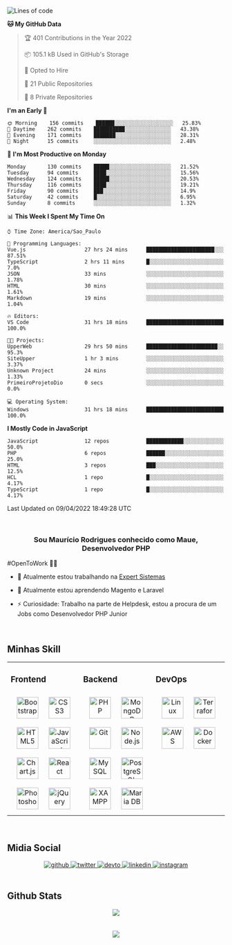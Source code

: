 <!--START_SECTION:waka-->
![Lines of code](https://img.shields.io/badge/From%20Hello%20World%20I%27ve%20Written-2%20Million%20lines%20of%20code-blue)

**🐱 My GitHub Data** 

> 🏆 401 Contributions in the Year 2022
 > 
> 📦 105.1 kB Used in GitHub's Storage 
 > 
> 💼 Opted to Hire
 > 
> 📜 21 Public Repositories 
 > 
> 🔑 8 Private Repositories  
 > 
**I'm an Early 🐤** 

```text
🌞 Morning    156 commits    ██████░░░░░░░░░░░░░░░░░░░   25.83% 
🌆 Daytime    262 commits    ██████████░░░░░░░░░░░░░░░   43.38% 
🌃 Evening    171 commits    ███████░░░░░░░░░░░░░░░░░░   28.31% 
🌙 Night      15 commits     ░░░░░░░░░░░░░░░░░░░░░░░░░   2.48%

```
📅 **I'm Most Productive on Monday** 

```text
Monday       130 commits    █████░░░░░░░░░░░░░░░░░░░░   21.52% 
Tuesday      94 commits     ████░░░░░░░░░░░░░░░░░░░░░   15.56% 
Wednesday    124 commits    █████░░░░░░░░░░░░░░░░░░░░   20.53% 
Thursday     116 commits    ████░░░░░░░░░░░░░░░░░░░░░   19.21% 
Friday       90 commits     ███░░░░░░░░░░░░░░░░░░░░░░   14.9% 
Saturday     42 commits     █░░░░░░░░░░░░░░░░░░░░░░░░   6.95% 
Sunday       8 commits      ░░░░░░░░░░░░░░░░░░░░░░░░░   1.32%

```


📊 **This Week I Spent My Time On** 

```text
⌚︎ Time Zone: America/Sao_Paulo

💬 Programming Languages: 
Vue.js                   27 hrs 24 mins      ██████████████████████░░░   87.51% 
TypeScript               2 hrs 11 mins       █░░░░░░░░░░░░░░░░░░░░░░░░   7.0% 
JSON                     33 mins             ░░░░░░░░░░░░░░░░░░░░░░░░░   1.78% 
HTML                     30 mins             ░░░░░░░░░░░░░░░░░░░░░░░░░   1.61% 
Markdown                 19 mins             ░░░░░░░░░░░░░░░░░░░░░░░░░   1.04%

🔥 Editors: 
VS Code                  31 hrs 18 mins      █████████████████████████   100.0%

🐱‍💻 Projects: 
UpperWeb                 29 hrs 50 mins      ███████████████████████░░   95.3% 
SiteUpper                1 hr 3 mins         ░░░░░░░░░░░░░░░░░░░░░░░░░   3.37% 
Unknown Project          24 mins             ░░░░░░░░░░░░░░░░░░░░░░░░░   1.33% 
PrimeiroProjetoDio       0 secs              ░░░░░░░░░░░░░░░░░░░░░░░░░   0.0%

💻 Operating System: 
Windows                  31 hrs 18 mins      █████████████████████████   100.0%

```

**I Mostly Code in JavaScript** 

```text
JavaScript               12 repos            ████████████░░░░░░░░░░░░░   50.0% 
PHP                      6 repos             ██████░░░░░░░░░░░░░░░░░░░   25.0% 
HTML                     3 repos             ███░░░░░░░░░░░░░░░░░░░░░░   12.5% 
HCL                      1 repo              █░░░░░░░░░░░░░░░░░░░░░░░░   4.17% 
TypeScript               1 repo              █░░░░░░░░░░░░░░░░░░░░░░░░   4.17%

```



 Last Updated on 09/04/2022 18:49:28 UTC
<!--END_SECTION:waka-->

<br/>

### <div align="center">Sou Maurício Rodrigues conhecido como Maue, Desenvolvedor PHP

#OpenToWork 👨‍💻  </div>  
  

- 🔭 Atualmente estou trabalhando na [Expert Sistemas](https://expertsistemas.com/)  
  

- 🌱 Atualmente estou aprendendo Magento e Laravel  
  

- ⚡ Curiosidade: Trabalho na parte de Helpdesk, estou a procura de um Jobs como Desenvolvedor PHP Junior  
  

<br/>  


## Minhas Skill  
<table><tr><td valign="top" width="33%">



### Frontend  
<div align="center">  
<img style="margin: 10px" src="https://profilinator.rishav.dev/skills-assets/bootstrap-plain.svg" alt="Bootstrap" height="50" />  
<img style="margin: 10px" src="https://profilinator.rishav.dev/skills-assets/css3-original-wordmark.svg" alt="CSS3" height="50" />  
<img style="margin: 10px" src="https://profilinator.rishav.dev/skills-assets/html5-original-wordmark.svg" alt="HTML5" height="50" />  
<img style="margin: 10px" src="https://profilinator.rishav.dev/skills-assets/javascript-original.svg" alt="JavaScript" height="50" />  
<img style="margin: 10px" src="https://profilinator.rishav.dev/skills-assets/logo-title.svg" alt="Chart.js" height="50" />  
<img style="margin: 10px" src="https://profilinator.rishav.dev/skills-assets/react-original-wordmark.svg" alt="React" height="50" />  
<img style="margin: 10px" src="https://profilinator.rishav.dev/skills-assets/photoshop-plain.svg" alt="Photoshop" height="50" />  
<img style="margin: 10px" src="https://profilinator.rishav.dev/skills-assets/jquery.png" alt="jQuery" height="50" />  
</div>

</td><td valign="top" width="33%">



### Backend  
<div align="center">  
<img style="margin: 10px" src="https://profilinator.rishav.dev/skills-assets/php-original.svg" alt="PHP" height="50" />  
<img style="margin: 10px" src="https://profilinator.rishav.dev/skills-assets/mongodb-original-wordmark.svg" alt="MongoDB" height="50" />  
<img style="margin: 10px" src="https://profilinator.rishav.dev/skills-assets/git-scm-icon.svg" alt="Git" height="50" />  
<img style="margin: 10px" src="https://profilinator.rishav.dev/skills-assets/nodejs-original-wordmark.svg" alt="Node.js" height="50" />  
<img style="margin: 10px" src="https://profilinator.rishav.dev/skills-assets/mysql-original-wordmark.svg" alt="MySQL" height="50" />  
<img style="margin: 10px" src="https://profilinator.rishav.dev/skills-assets/postgresql-original-wordmark.svg" alt="PostgreSQL" height="50" />  
<img style="margin: 10px" src="https://profilinator.rishav.dev/skills-assets/xampp.png" alt="XAMPP" height="50" />  
<img style="margin: 10px" src="https://profilinator.rishav.dev/skills-assets/mariadb.png" alt="Maria DB" height="50" />  
</div>

</td><td valign="top" width="33%">



### DevOps  
<div align="center">  
<img style="margin: 10px" src="https://profilinator.rishav.dev/skills-assets/linux-original.svg" alt="Linux" height="50" />  
<img style="margin: 10px" src="https://profilinator.rishav.dev/skills-assets/terraformio-icon.svg" alt="Terraform" height="50" />  
<img style="margin: 10px" src="https://profilinator.rishav.dev/skills-assets/amazonwebservices-original-wordmark.svg" alt="AWS" height="50" />  
<img style="margin: 10px" src="https://profilinator.rishav.dev/skills-assets/docker-original-wordmark.svg" alt="Docker" height="50" />  
</div>

</td></tr></table>  

<br/>  


## Midia Social  
<div align="center">
<a href="https://github.com/MaueDev" target="_blank">
<img src=https://img.shields.io/badge/github-%2324292e.svg?&style=for-the-badge&logo=github&logoColor=white alt=github style="margin-bottom: 5px;" />
</a>
<a href="https://twitter.com/MaueDev" target="_blank">
<img src=https://img.shields.io/badge/twitter-%2300acee.svg?&style=for-the-badge&logo=twitter&logoColor=white alt=twitter style="margin-bottom: 5px;" />
</a>
<a href="https://dev.to/rishavanandMaueDev" target="_blank">
<img src=https://img.shields.io/badge/dev.to-%2308090A.svg?&style=for-the-badge&logo=dev.to&logoColor=white alt=devto style="margin-bottom: 5px;" />
</a>
<a href="https://linkedin.com/in/mauricio-rodrigues-mauedev" target="_blank">
<img src=https://img.shields.io/badge/linkedin-%231E77B5.svg?&style=for-the-badge&logo=linkedin&logoColor=white alt=linkedin style="margin-bottom: 5px;" />
</a>
<a href="https://instagram.com/mauricio_rodrigues_21" target="_blank">
<img src=https://img.shields.io/badge/instagram-%23000000.svg?&style=for-the-badge&logo=instagram&logoColor=white alt=instagram style="margin-bottom: 5px;" />
</a>  
</div>  
  

<br/>  


## Github Stats  
<div align="center"><img src="https://github-readme-stats.vercel.app/api/top-langs/?username=MaueDev&hide_border=true&layout=compact" align="center" /></div>  

<br/>  

<br/>  

<div align="center">
<img src="https://komarev.com/ghpvc/?username=MaueDev&&style=flat-square" align="center" />
</div>  
  
